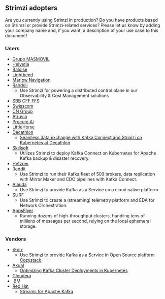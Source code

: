 ## Strimzi adopters

Are you currently using Strimzi in production?
Do you have products based on Strimzi or provide Strimzi-related services?
Please let us know by adding your company name and, if you want, a description of your use case to this document!

### Users

* [Grupo MASMOVIL](https://www.grupomasmovil.com/)
* [Helvetia](https://helvetia.com/)
* [Baloise](https://baloise.ch/)
* [Lightbend](https://www.lightbend.com/)
* [Marlow Navigation](https://marlow-navigation.com/)
* [Randoli](https://www.randoli.io)
    * Use Strimzi for powering a distributed control plane in our Observability & Cost Management solutions
* [SBB CFF FFS](https://www.sbb.ch/en/home.html)
* [Swisscom](https://www.swisscom.ch/)
* [CN Group](https://www.cngroup.dk/)
* [Atruvia](https://atruvia.de/)
* [Procure Ai](https://www.procure.ai/)
* [LittleHorse](https://littlehorse.dev/)
* [Decathlon](https://digital.decathlon.net/)
    * [Seamless data exchange with Kafka Connect and Strimzi on Kubernetes at Decathlon](https://medium.com/decathlondigital/seamless-data-exchange-with-kafka-connect-and-strimzi-on-kubernetes-at-decathlon-e6f81d034535)
* [Skillsoft](https://www.skillsoft.com/)
    * Utilizes Strimzi to deploy Kafka Connect on Kubernetes for Apache Kafka backup & disaster recovery.
* [Hetzner](https://www.hetzner.com/)
* [Reddit](https://www.reddit.com/r/RedditEng/)
    * Use Strimzi to run their Kafka fleet of 500 brokers, data replication with Mirror Maker and CDC pipelines with Kafka Connect.
* [Alauda](https://www.alauda.io/)
    * Use Strimzi to provide Kafka as a Service on a cloud native platform
* [SURF](https://surf.nl)
   * Use Strimzi to create a (streaming) telemetry platform and EDA for Network Orchestration.
* [AppsFlyer](https://www.appsflyer.com/)
  * Running dozens of high-throughput clusters, handling tens of millions of messages per second, relying on the local ephemeral storage.

### Vendors

* [Ænix](https://aenix.io)
  * Use Strimzi to provide Kafka as a Service in Open Source platform [Cozystack](https://cozystack.io)
* [Axual](https://axual.com/)
  * [Optimizing Kafka Cluster Deployments in Kubernetes](https://itnext.io/optimizing-kafka-cluster-deployments-in-kubernetes-ceda3f95c157)
* [Cloudera](https://www.cloudera.com/products/stream-processing.html)
* [IBM](https://www.ibm.com/products/event-streams)
* [Red Hat](https://www.redhat.com/en/)
  * [Streams for Apache Kafka](https://developers.redhat.com/products/streams-for-apache-kafka/overview)
